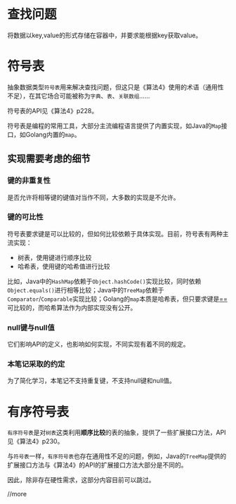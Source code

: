 # 查找问题
将数据以key,value的形式存储在容器中，并要求能根据key获取value。

# 符号表
抽象数据类型`符号表`用来解决查找问题，但这只是《算法4》使用的术语（通用性不足），在其它场合可能被称为`字典`、`表`、`关联数组`......

符号表的API见《算法4》p228。

符号表是编程的常用工具，大部分主流编程语言提供了内置实现，如Java的`Map`接口，如Golang内置的`map`。

## 实现需要考虑的细节
### 键的非重复性
是否允许将相等键的键值对当作不同，大多数的实现是不允许。

### 键的可比性
符号表要求键是可以比较的，但如何比较依赖于具体实现。目前，符号表有两种主流实现：

- 树表，使用键进行顺序比较
- 哈希表，使用键的哈希值进行比较

比如，Java中的`HashMap`依赖于`Object.hashCode()`实现比较，同时依赖`Object.equals()`进行相等比较；Java中的`TreeMap`依赖于`Comparator`/`Comparable`实现比较；Golang的`map`本质是哈希表，但只要求键是[==](https://go.dev/ref/spec#Comparison_operators)可比较的，而哈希算法作为内部实现没有公开。

### null键与null值
它们影响API的定义，也影响如何实现，不同实现有着不同的规定。

### 本笔记采取的约定
为了简化学习，本笔记不支持重复键，不支持null键和null值。

# 有序符号表
`有序符号表`是对`树表`这类利用**顺序比较**的表的抽象，提供了一些扩展接口方法，API见《算法4》p230。

与`符号表`一样，`有序符号表`也存在通用性不足的问题，例如，Java的`TreeMap`提供的扩展接口方法与《算法4》的API的扩展接口方法大部分是不同的。

因此，除非存在硬性需求，这部分内容目前可以跳过。

//more